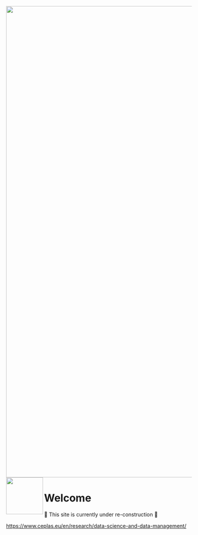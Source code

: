 <img src="https://github.com/CEPLAS-DataScience/.github/tree/main/profile/CEPLAS-DataScience-Banner.png" width="1280">

<img align="left" src="https://github.com/CEPLAS-DataScience/.github/tree/main/profile/CeplasDataScience_Logo_v2_round.png" width="100">

<bg>
<bg>

# Welcome 

:construction: This site is currently under re-construction :construction:

https://www.ceplas.eu/en/research/data-science-and-data-management/
